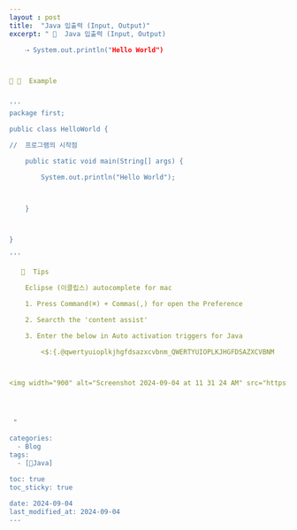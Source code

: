 ```yaml
---
layout : post
title:  "Java 입출력 (Input, Output)"
excerpt: " 🌸  Java 입출력 (Input, Output)

    ⇢ System.out.println("Hello World")



 🌸  Example


'''
package first;

public class HelloWorld {

//	프로그램의 시작점

	public static void main(String[] args) {

		System.out.println("Hello World");



	}



}

'''

   🌸  Tips

    Eclipse (이클립스) autocomplete for mac

    1. Press Command(⌘) + Commas(,) for open the Preference

    2. Searcth the 'content assist'

    3. Enter the below in Auto activation triggers for Java 

        <$:{.@qwertyuioplkjhgfdsazxcvbnm_QWERTYUIOPLKJHGFDSAZXCVBNM



<img width="900" alt="Screenshot 2024-09-04 at 11 31 24 AM" src="https://github.com/user-attachments/assets/9daefe12-2d15-4c3d-90e4-713050f031c5">




 "

categories:
  - Blog
tags:
  - [Java]

toc: true
toc_sticky: true
 
date: 2024-09-04
last_modified_at: 2024-09-04
---
```

